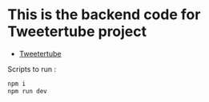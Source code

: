 # This is the backend code for Tweetertube project

- [Tweetertube](https://github.com/vaishnavi1902/Tweetertube)

Scripts to run : 
```sh
npm i
npm run dev
```
